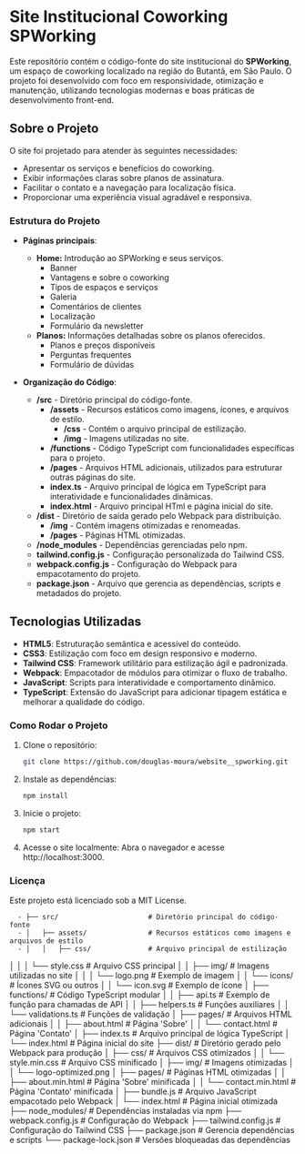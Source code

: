 # Site Institucional Coworking SPWorking

Este repositório contém o código-fonte do site institucional do **SPWorking**, um espaço de coworking localizado na região do Butantã, em São Paulo. O projeto foi desenvolvido com foco em responsividade, otimização e manutenção, utilizando tecnologias modernas e boas práticas de desenvolvimento front-end.

## Sobre o Projeto

O site foi projetado para atender às seguintes necessidades:
- Apresentar os serviços e benefícios do coworking.
- Exibir informações claras sobre planos de assinatura.
- Facilitar o contato e a navegação para localização física.
- Proporcionar uma experiência visual agradável e responsiva.

### Estrutura do Projeto

- **Páginas principais**: 
  - **Home:** Introdução ao SPWorking e seus serviços.
    - Banner
    - Vantagens e sobre o coworking
    - Tipos de espaços e serviços
    - Galeria
    - Comentários de clientes
    - Localização
    - Formulário da newsletter
  - **Planos:** Informações detalhadas sobre os planos oferecidos.
    - Planos e preços disponíveis
    - Perguntas frequentes
    - Formulário de dúvidas
    
- **Organização do Código**:
  - **/src**                - Diretório principal do código-fonte.                                                                    
    - **/assets**           - Recursos estáticos como imagens, ícones, e arquivos de estilo.                                          
      - **/css**            - Contém o arquivo principal de estilização.                                                     
      - **/img**            - Imagens utilizadas no site.
    - **/functions**        - Código TypeScript com funcionalidades específicas para o projeto.
    - **/pages**            - Arquivos HTML adicionais, utilizados para estruturar outras páginas do site.
    - **index.ts**         - Arquivo principal de lógica em TypeScript para interatividade e funcionalidades dinâmicas.
    - **index.html**       - Arquivo principal HTml e página inicial do site.                                                        
  - **/dist**               - Diretório de saída gerado pelo Webpack para distribuição.
    - **/img**              - Contém imagens otimizadas e renomeadas.
    - **/pages**            - Páginas HTML otimizadas.                                                                                
  - **/node_modules**       - Dependências gerenciadas pelo npm.                                                                           
  - **tailwind.config.js**  - Configuração personalizada do Tailwind CSS.                                                             
  - **webpack.config.js**   - Configuração do Webpack para empacotamento do projeto.                                                  
  - **package.json**        - Arquivo que gerencia as dependências, scripts e metadados do projeto.                                   

## Tecnologias Utilizadas

- **HTML5**: Estruturação semântica e acessível do conteúdo.
- **CSS3**: Estilização com foco em design responsivo e moderno.
- **Tailwind CSS**: Framework utilitário para estilização ágil e padronizada.
- **Webpack**: Empacotador de módulos para otimizar o fluxo de trabalho.
- **JavaScript**: Scripts para interatividade e comportamento dinâmico.
- **TypeScript**: Extensão do JavaScript para adicionar tipagem estática e melhorar a qualidade do código. 

### Como Rodar o Projeto

1. Clone o repositório:
   
   ```bash
   git clone https://github.com/douglas-moura/website__spworking.git
   ```

2. Instale as dependências:

   ```bash
   npm install
   ```

3. Inicie o projeto:

   ```bash
   npm start
   ```

4. Acesse o site localmente: Abra o navegador e acesse http://localhost:3000.

### Licença

Este projeto está licenciado sob a MIT License.


      - ├── src/                      # Diretório principal do código-fonte
      - │   ├── assets/               # Recursos estáticos como imagens e arquivos de estilo
      - │   │   ├── css/              # Arquivo principal de estilização
│   │   │   └── style.css     # Arquivo CSS principal
│   │   ├── img/              # Imagens utilizadas no site
│   │   │   └── logo.png      # Exemplo de imagem
│   │   └── icons/            # Ícones SVG ou outros
│   │       └── icon.svg      # Exemplo de ícone
│   ├── functions/            # Código TypeScript modular
│   │   ├── api.ts            # Exemplo de função para chamadas de API
│   │   ├── helpers.ts        # Funções auxiliares
│   │   └── validations.ts    # Funções de validação
│   ├── pages/                # Arquivos HTML adicionais
│   │   ├── about.html        # Página 'Sobre'
│   │   └── contact.html      # Página 'Contato'
│   ├── index.ts              # Arquivo principal de lógica TypeScript
│   └── index.html            # Página inicial do site
├── dist/                     # Diretório gerado pelo Webpack para produção
│   ├── css/                  # Arquivos CSS otimizados
│   │   └── style.min.css     # Arquivo CSS minificado
│   ├── img/                  # Imagens otimizadas
│   │   └── logo-optimized.png
│   ├── pages/                # Páginas HTML otimizadas
│   │   ├── about.min.html    # Página 'Sobre' minificada
│   │   └── contact.min.html  # Página 'Contato' minificada
│   ├── bundle.js             # Arquivo JavaScript empacotado pelo Webpack
│   └── index.html            # Página inicial otimizada
├── node_modules/             # Dependências instaladas via npm
├── webpack.config.js         # Configuração do Webpack
├── tailwind.config.js        # Configuração do Tailwind CSS
├── package.json              # Gerencia dependências e scripts
└── package-lock.json         # Versões bloqueadas das dependências

